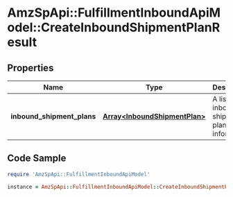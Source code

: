 # AmzSpApi::FulfillmentInboundApiModel::CreateInboundShipmentPlanResult

## Properties

Name | Type | Description | Notes
------------ | ------------- | ------------- | -------------
**inbound_shipment_plans** | [**Array&lt;InboundShipmentPlan&gt;**](InboundShipmentPlan.md) | A list of inbound shipment plan information | [optional] 

## Code Sample

```ruby
require 'AmzSpApi::FulfillmentInboundApiModel'

instance = AmzSpApi::FulfillmentInboundApiModel::CreateInboundShipmentPlanResult.new(inbound_shipment_plans: null)
```


